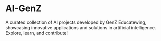 # AI-GenZ
A curated collection of AI projects developed by GenZ Educatewing, showcasing innovative applications and solutions in artificial intelligence. Explore, learn, and contribute!

